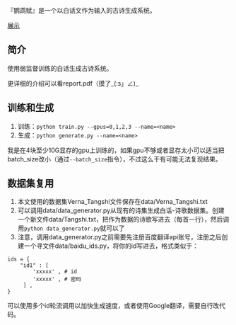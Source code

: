 『鹦鹉赋』是一个以白话文作为输入的古诗生成系统。

[展示](https://fftyyy.github.io/Poem)

## 简介
使用弱监督训练的白话生成古诗系统。

更详细的介绍可以看report.pdf（摸了\_(:з」∠)\_

## 训练和生成
1. 训练：`python train.py --gpus=0,1,2,3 --name=<name>`
2. 生成：`python generate.py --name=<name>`

我是在4块至少10G显存的gpu上训练的，如果gpu不够或者显存太小可以适当把batch_size改小（通过`--batch_size`指令），不过这么干有可能无法复现结果。

## 数据集复用
1. 本文使用的数据集Verna_Tangshi文件保存在data/Verna_Tangshi.txt
2. 可以调用data/data_generator.py从现有的诗集生成白话-诗歌数据集。创建一个新文件data/Tangshi.txt，把作为数据的诗歌写进去（每首一行），然后调用`python data_generator.py`就可以了
3. 注意，调用data_generator.py之前需要先注册百度翻译api账号，注册之后创建一个寻文件data/baidu_ids.py，将你的id写进去，格式类似于：
```
ids = {
	"id1" : [
		'xxxxx' , # id
		'xxxxx' , # 密码
	 ] ,
}
```
可以使用多个id轮流调用以加快生成速度，或者使用Google翻译，需要自行改代码。
